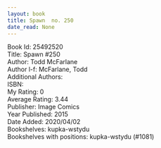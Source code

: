 ```yaml
---
layout: book
title: Spawn  no. 250
date_read: None
---
```


Book Id: 25492520<br />
Title: Spawn #250<br />
Author: Todd McFarlane<br />
Author l-f: McFarlane, Todd<br />
Additional Authors: <br />
ISBN: <br />
My Rating: 0<br />
Average Rating: 3.44<br />
Publisher: Image Comics<br />
Year Published: 2015<br />
Date Added: 2020/04/02<br />
Bookshelves: kupka-wstydu<br />
Bookshelves with positions: kupka-wstydu (#1081)<br />

